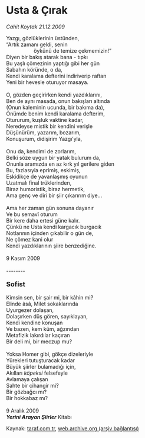 # Usta & Çırak

*Cahit Koytak 21.12.2009*

<div class="yazi">Yazgı, gözlüklerinin üstünden, <br/>“Artık zamanı geldi, senin <br/>                   öykünü de temize çekmemizin!” <br/>Diyen bir bakış atarak bana - tıpkı <br/>Bu yaşlı çömezinin yaptığı gibi her gün <br/>Sabahın köründe, o da, <br/>Kendi karalama defterini indiriverip raftan <br/>Yeni bir hevesle oturuyor masaya. <br/><br/>O, gözden geçirirken kendi yazdıklarını, <br/>Ben de aynı masada, onun bakışları altında <br/>(Onun kaleminin ucunda, bir bakıma da), <br/>Önümde benim kendi karalama defterim, <br/>Otururum, kuşluk vaktine kadar, <br/>Neredeyse mistik bir kendini verişle <br/>Düşünürüm, yazarım, bozarım, <br/>Konuşurum, didişirim Yazgı’yla, <br/><br/>Onu da, kendimi de zorlarım, <br/>Belki söze uygun bir yatak bulurum da, <br/>Onunla aramızda en az kırk yıl gerilere giden <br/>Bu, fazlasıyla eprimiş, eskimiş, <br/>Eskidikçe de yavanlaşmış oyunun <br/>Uzatmalı final trüklerinden, <br/>Biraz humoristik, biraz hermetik, <br/>Ama genç ve diri bir şiir çıkarırım diye... <br/><br/>Ama her zaman gün sonuna dayanır <br/>Ve bu semavî oturum <br/>Bir kere daha ertesi güne kalır. <br/>Çünkü ne Usta kendi kargacık burgacık <br/>Notlarının içinden çıkabilir o gün de, <br/>Ne çömez kani olur <br/>Kendi yazdıklarının şiire benzediğine. <br/><br/>9 Kasım 2009 <br/><br/>--------<br/><br/><font size="4"><strong>Sofist</strong></font> <br/><br/>Kimsin sen, bir şair mi, bir kâhin mi? <br/>Elinde âsâ, Milet sokaklarında <br/>Uyurgezer dolaşan, <br/>Dolaşırken düş gören, sayıklayan, <br/>Kendi kendine konuşan <br/>Ve bazen, kem küm, ağzından <br/>Metafizik lakırdılar kaçıran <br/>Bir deli mi, bir meczup mu? <br/><br/>Yoksa Homer gibi, gökçe dizeleriyle <br/>Yürekleri tutuşturacak kadar <br/>Büyük şiirler bulamadığı için, <br/>Akılları <i>köpeksi</i> felsefeyle <br/>Avlamaya çalışan <br/>Sahte bir cihangir mi? <br/>Bir gözbağcı mı? <br/>Bir hokkabaz mı? <br/><br/>9 Aralık 2009<b><i> <br/>Yerini Arayan Şiirler</i></b> Kitabı
              </div>

Kaynak: [taraf.com.tr](http://taraf.com.tr:80/makale/9141.htm), [web.archive.org (arşiv bağlantısı)](http://web.archive.org/web/20100311015048/http://taraf.com.tr:80/makale/9141.htm)
